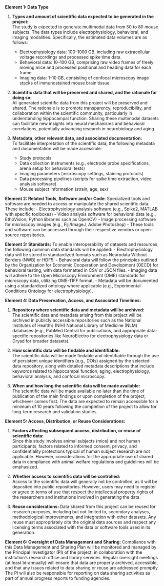 **Element 1: Data Type**
1. **Types and amount of scientific data expected to be generated in the project:**   
   The study is expected to generate multimodal data from 50 to 80 mouse subjects. The data types include electrophysiology, behavioral, and imaging modalities. Specifically, the estimated data volumes are as follows: 
     - Electrophysiology data: 100–1000 GB, including raw extracellular voltage recordings and processed spike time data.
     - Behavioral data: 10–100 GB, comprising raw video frames of freely moving mice and processed positional and heading data for each frame.
     - Imaging data: 1–10 GB, consisting of confocal microscopy image stacks of immunostained mouse brain tissue.

2. **Scientific data that will be preserved and shared, and the rationale for doing so:**  
   All generated scientific data from this project will be preserved and shared. The rationale is to promote transparency, reproducibility, and collaboration within the scientific community, particularly in understanding hippocampal function. Sharing these multimodal datasets can facilitate new insights into neural mechanisms and behavioral correlations, potentially advancing research in neurobiology and aging.

3. **Metadata, other relevant data, and associated documentation:**   
   To facilitate interpretation of the scientific data, the following metadata and documentation will be made accessible:
     - Study protocols
     - Data collection instruments (e.g., electrode probe specifications, arena setup for behavioral tests)
     - Imaging parameters (microscopy settings, staining protocols)
     - Data processing pipelines (scripts for spike time extraction, video analysis software)
     - Mouse subject information (strain, age, sex)

**Element 2: Related Tools, Software and/or Code:**
Specialized tools and software are needed to access or manipulate the shared scientific data. These include:
     - Electrophysiology analysis software (e.g., Spike2, MATLAB with specific toolboxes)
     - Video analysis software for behavioral data (e.g., EthoVision, Python libraries such as OpenCV)
     - Image processing software for microscopy images (e.g., Fiji/ImageJ, Adobe Photoshop)
     - These tools and software can be accessed through their respective vendors or open-source repositories.

**Element 3: Standards:**
To enable interoperability of datasets and resources, the following common data standards will be applied:
     - Electrophysiology data will be stored in standardized formats such as Neurodata Without Borders (NWB) or HDF5.
     - Behavioral data will follow the principles outlined by the Organization for Economic Cooperation and Development (OECD) for behavioral testing, with data formatted in CSV or JSON files.
     - Imaging data will adhere to the Open Microscopy Environment (OME) standards for microscopy data, utilizing OME-TIFF format.
     - Metadata will be documented using a standardized ontology where applicable (e.g., Experimental Conditions Ontology for electrophysiology).

**Element 4: Data Preservation, Access, and Associated Timelines:**
1. **Repository where scientific data and metadata will be archived:**   
   The scientific data and metadata arising from this project will be archived in publicly accessible repositories such as the National Institutes of Health’s (NIH) National Library of Medicine (NLM) databases (e.g., PubMed Central for publications, and appropriate data-specific repositories like NeuroElectro for electrophysiology data or Dryad for broader datasets).

2. **How scientific data will be findable and identifiable:**   
   The scientific data will be made findable and identifiable through the use of persistent unique identifiers (e.g., DOIs) assigned by the selected data repository, along with detailed metadata descriptions that include keywords related to hippocampal function, aging, electrophysiology, behavioral analysis, and confocal microscopy.

3. **When and how long the scientific data will be made available:**   
   The scientific data will be made available no later than the time of publication of the main findings or upon completion of the project, whichever comes first. The data are expected to remain accessible for a minimum of 10 years following the completion of the project to allow for long-term research and validation studies.

**Element 5: Access, Distribution, or Reuse Considerations:**
1. **Factors affecting subsequent access, distribution, or reuse of scientific data:**  
   Since this study involves animal subjects (mice) and not human participants, factors related to informed consent, privacy, and confidentiality protections typical of human subject research are not applicable. However, considerations for the appropriate use of shared data in compliance with animal welfare regulations and guidelines will be emphasized.

2. **Whether access to scientific data will be controlled:**  
   Access to the scientific data will generally not be controlled, as it will be deposited into public repositories. However, users may need to register or agree to terms of use that respect the intellectual property rights of the researchers and institutions involved in generating the data.

3. **Reuse considerations:** 
    Data shared from this project can be reused for research purposes, including but not limited to, secondary analyses, methodological improvements, and integration with other datasets. Any reuse must appropriately cite the original data sources and respect any licensing terms associated with the data or software tools used in its generation.

**Element 6: Oversight of Data Management and Sharing:**
Compliance with this Data Management and Sharing Plan will be monitored and managed by the Principal Investigator (PI) of the project, in collaboration with the institution’s research office and library services. Regular oversight meetings (at least bi-annually) will ensure that data are properly archived, accessible, and that any issues related to data sharing or reuse are addressed promptly. The PI will also be responsible for reporting on data sharing activities as part of annual progress reports to funding agencies.
